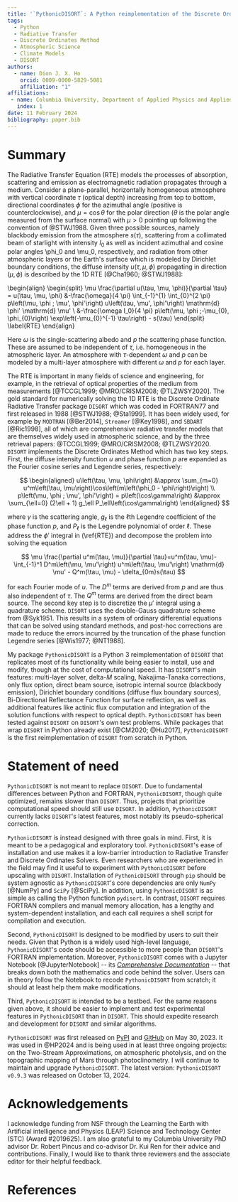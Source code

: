 ```yaml
---
title: '`PythonicDISORT`: A Python reimplementation of the Discrete Ordinate Radiative Transfer package `DISORT`'
tags:
  - Python
  - Radiative Transfer
  - Discrete Ordinates Method
  - Atmospheric Science
  - Climate Models
  - DISORT
authors:
  - name: Dion J. X. Ho
    orcid: 0009-0000-5829-5081
    affiliation: "1"
affiliations:
 - name: Columbia University, Department of Applied Physics and Applied Mathematics, United States of America
   index: 1
date: 11 February 2024
bibliography: paper.bib
---
```


<!---
title: 'Gala: A Python package for galactic dynamics'
tags:
  - Python
  - astronomy
  - dynamics
  - galactic dynamics
  - milky way
authors:
  - name: Adrian M. Price-Whelan
    orcid: 0000-0000-0000-0000
    equal-contrib: true
    affiliation: "1, 2" # (Multiple affiliations must be quoted)
  - name: Author Without ORCID
    equal-contrib: true # (This is how you can denote equal contributions between multiple authors)
    affiliation: 2
  - name: Author with no affiliation
    corresponding: true # (This is how to denote the corresponding author)
    affiliation: 3
  - given-names: Ludwig
    dropping-particle: van
    surname: Beethoven
    affiliation: 3
affiliations:
 - name: Lyman Spitzer, Jr. Fellow, Princeton University, USA
   index: 1
 - name: Institution Name, Country
   index: 2
 - name: Independent Researcher, Country
   index: 3
date: 13 August 2017
bibliography: paper.bib

# Optional fields if submitting to a AAS journal too, see this blog post:
# https://blog.joss.theoj.org/2018/12/a-new-collaboration-with-aas-publishing
aas-doi: 10.3847/xxxxx <- update this with the DOI from AAS once you know it.
aas-journal: Astrophysical Journal <- The name of the AAS journal.
--->

# Summary
<!---
The Radiative Transfer Equation (RTE) models the processes of absorption, scattering and emission 
as electromagnetic radiation propagates through a medium. I address the 1D RTE (\ref{RTE}) 
in a plane-parallel atmosphere and consider three sources: 
blackbody emission from the atmosphere $s(\tau)$, scattering from sunlight
$\frac{\omega I_0}{4 \pi} p\left(\mu, \phi ;-\mu_{0}, \phi_{0}\right) \exp\left(-\mu_{0}^{-1} \tau\right)$,
and incoming radiation from other atmospheric layers or the Earth's surface modeled by
Dirichlet boundary conditions.
--->

The Radiative Transfer Equation (RTE) models the processes of absorption, scattering and emission 
as electromagnetic radiation propagates through a medium. 
Consider a plane-parallel, horizontally homogeneous atmosphere with vertical coordinate 
$\tau$ (optical depth) increasing from top to bottom, directional coordinates $\phi$ for the azimuthal angle (positive is counterclockwise), 
and $\mu=\cos\theta$ for the polar direction ($\theta$ is the polar angle measured from the surface normal) 
with $\mu > 0$ pointing up following the convention of @STWJ1988.
Given three possible sources, namely blackbody emission from the atmosphere $s(\tau)$, 
scattering from a collimated beam of starlight with intensity $I_0$ as well as incident azimuthal and cosine polar angles \phi_0 and \mu_0, respectively,
and radiation from other atmospheric layers or the Earth's surface which is modeled by Dirichlet boundary conditions,
the diffuse intensity $u(\tau, \mu, \phi)$ propagating in direction $(\mu, \phi)$ 
is described by the 1D RTE [@Cha1960; @STWJ1988]:

\begin{align}
\begin{split}
\mu \frac{\partial u(\tau, \mu, \phi)}{\partial \tau} = u(\tau, \mu, \phi) &-\frac{\omega}{4 \pi} \int_{-1}^{1} \int_{0}^{2 \pi} p\left(\mu, \phi ; \mu', \phi'\right) u\left(\tau, \mu', \phi'\right) \mathrm{d} \phi' \mathrm{d} \mu' \\
&-\frac{\omega I_0}{4 \pi} p\left(\mu, \phi ;-\mu_{0}, \phi_{0}\right) \exp\left(-\mu_{0}^{-1} \tau\right) - s(\tau)
\end{split} \label{RTE}
\end{align}

Here $\omega$ is the single-scattering albedo and $p$ the scattering phase function.
These are assumed to be independent of $\tau$, i.e. homogeneous in the atmospheric layer.
An atmosphere with $\tau$-dependent $\omega$ and $p$ can be modeled by 
a multi-layer atmosphere with different $\omega$ and $p$ for each layer.

The RTE is important in many fields of science and engineering,
for example, in the retrieval of optical properties of the medium from measurements [@TCCGL1999; @MRO/CRISM2008; @TLZWSY2020].
The gold standard for numerically solving the 1D RTE is the Discrete Ordinate Radiative Transfer 
package `DISORT` which was coded in FORTRAN77 and first released in 1988 [@STWJ1988; @Sta1999].
It has been widely used, for example by `MODTRAN` [@Ber2014], `Streamer` [@Key1998], and `SBDART` [@Ric1998],
all of which are comprehensive radiative transfer models that are themselves widely used in atmospheric science,
and by the three retrieval papers: @TCCGL1999; @MRO/CRISM2008; @TLZWSY2020.
`DISORT` implements the Discrete Ordinates Method which has two key steps.
First, the diffuse intensity function $u$ and phase function $p$ are expanded as the Fourier cosine series and Legendre series, respectively:

$$
\begin{aligned}
u\left(\tau, \mu, \phi\right) &\approx \sum_{m=0} u^m\left(\tau, \mu\right)\cos\left(m\left(\phi_0 - \phi\right)\right) \\
p\left(\mu, \phi ; \mu', \phi'\right) = p\left(\cos\gamma\right) &\approx \sum_{\ell=0} (2\ell + 1) g_\ell P_\ell\left(\cos\gamma\right)
\end{aligned}
$$

where $\gamma$ is the scattering angle, $g_\ell$ is the $\ell$th Legendre coefficient of the phase function $p$, 
and $P_\ell$ is the Legendre polynomial of order $\ell$.
These address the $\phi'$ integral in (\ref{RTE}) and decompose the problem into solving the equation

$$
\mu \frac{\partial u^m(\tau, \mu)}{\partial \tau}=u^m(\tau, \mu)-\int_{-1}^1 D^m\left(\mu, \mu'\right) u^m\left(\tau, \mu'\right) \mathrm{d} \mu' - Q^m(\tau, \mu) - \delta_{0m}s(\tau)
$$

for each Fourier mode of $u$. The $D^m$ terms are derived from $p$ 
and are thus also independent of $\tau$. The $Q^m$ terms are derived from the direct beam source. 
The second key step is to discretize the $\mu'$ integral using a quadrature scheme. 
`DISORT` uses the double-Gauss quadrature scheme from @Syk1951. 
This results in a system of ordinary differential equations that can be solved using standard methods,
and post-hoc corrections are made to reduce the errors incurred 
by the truncation of the phase function Legendre series [@Wis1977; @NT1988].

My package `PythonicDISORT` is a Python 3 reimplementation of `DISORT` that replicates 
most of its functionality while being easier to install, use and modify, 
though at the cost of computational speed. It has `DISORT`'s main features: 
multi-layer solver, delta-$M$ scaling, Nakajima-Tanaka corrections, only flux option, 
direct beam source, isotropic internal source (blackbody emission), Dirichlet boundary conditions 
(diffuse flux boundary sources), Bi-Directional Reflectance Function 
for surface reflection, as well as additional features like actinic flux computation 
and integration of the solution functions with respect to optical depth.
`PythonicDISORT` has been tested against `DISORT` on `DISORT`'s own test problems. While packages 
that wrap `DISORT` in Python already exist [@CM2020; @Hu2017],
`PythonicDISORT` is the first reimplementation of `DISORT` from scratch in Python.

# Statement of need

`PythonicDISORT` is not meant to replace `DISORT`. Due to fundamental 
differences between Python and FORTRAN, `PythonicDISORT`, though quite optimized,
remains slower than `DISORT`. Thus, projects that
prioritize computational speed should still use `DISORT`.
In addition, `PythonicDISORT` currently lacks `DISORT`'s latest features, 
most notably its pseudo-spherical correction.

`PythonicDISORT` is instead designed with three goals in mind.
First, it is meant to be a pedagogical and exploratory tool. 
`PythonicDISORT`'s ease of installation and use makes it a low-barrier 
introduction to Radiative Transfer and Discrete Ordinates Solvers. 
Even researchers who are experienced in the field may find it useful to experiment 
with `PythonicDISORT` before upscaling with `DISORT`.
Installation of `PythonicDISORT` through `pip` should be system agnostic
as `PythonicDISORT`'s core dependencies are only `NumPy` [@NumPy] and `SciPy` [@SciPy].
In addition, using `PythonicDISORT` is as simple as calling the Python function `pydisort`. In contrast,
`DISORT` requires FORTRAN compilers and manual memory allocation, has a lengthy and system-dependent
installation, and each call requires a shell script for compilation and execution.

Second, `PythonicDISORT` is designed to be modified by users to suit their needs.
Given that Python is a widely used high-level language, `PythonicDISORT`'s 
code should be accessible to more people than `DISORT`'s FORTRAN implementation.
Moreover, `PythonicDISORT` comes with a Jupyter Notebook [@JupyterNotebook] -- 
its [*Comprehensive Documentation*](https://pythonic-disort.readthedocs.io/en/latest/Pythonic-DISORT.html) --
that breaks down both the mathematics and code behind the solver. 
Users can in theory follow the Notebook to recode `PythonicDISORT` from scratch; 
it should at least help them make modifications.

Third, `PythonicDISORT` is intended to be a testbed.
For the same reasons given above, it should be easier 
to implement and test experimental features in `PythonicDISORT` than in `DISORT`.
This should expedite research and development for `DISORT` and similar algorithms.

`PythonicDISORT` was first released on [PyPI](https://pypi.org/project/PythonicDISORT/) 
and [GitHub](https://github.com/LDEO-CREW/Pythonic-DISORT) on May 30, 2023.
It was used in @HP2024 and is being used in at least three ongoing projects: 
on the Two-Stream Approximations, on atmospheric photolysis, 
and on the topographic mapping of Mars through photoclinometry.
I will continue to maintain and upgrade `PythonicDISORT`. The latest version: 
`PythonicDISORT v0.9.3` was released on October 13, 2024.

# Acknowledgements

I acknowledge funding from NSF through the Learning the Earth with Artificial intelligence and Physics (LEAP) 
Science and Technology Center (STC) (Award #2019625). I am also grateful to my Columbia University PhD advisor 
Dr. Robert Pincus and co-advisor Dr. Kui Ren for their advice and contributions. Finally, I would like to thank three reviewers and the
associate editor for their helpful feedback.

# References